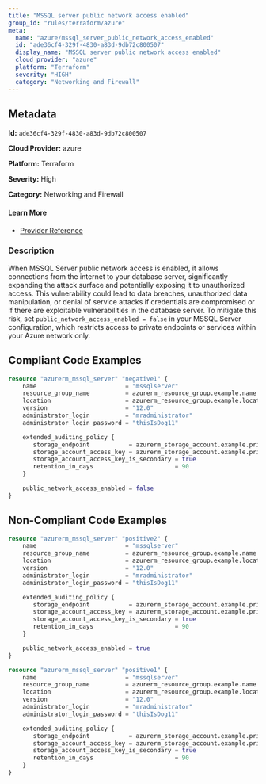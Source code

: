 ```yaml
---
title: "MSSQL server public network access enabled"
group_id: "rules/terraform/azure"
meta:
  name: "azure/mssql_server_public_network_access_enabled"
  id: "ade36cf4-329f-4830-a83d-9db72c800507"
  display_name: "MSSQL server public network access enabled"
  cloud_provider: "azure"
  platform: "Terraform"
  severity: "HIGH"
  category: "Networking and Firewall"
---
```

## Metadata

**Id:** `ade36cf4-329f-4830-a83d-9db72c800507`

**Cloud Provider:** azure

**Platform:** Terraform

**Severity:** High

**Category:** Networking and Firewall

#### Learn More

 - [Provider Reference](https://registry.terraform.io/providers/hashicorp/azurerm/3.6.0/docs/resources/mysql_server#public_network_access_enabled-3)

### Description

 When MSSQL Server public network access is enabled, it allows connections from the internet to your database server, significantly expanding the attack surface and potentially exposing it to unauthorized access. This vulnerability could lead to data breaches, unauthorized data manipulation, or denial of service attacks if credentials are compromised or if there are exploitable vulnerabilities in the database server. To mitigate this risk, set `public_network_access_enabled = false` in your MSSQL Server configuration, which restricts access to private endpoints or services within your Azure network only.


## Compliant Code Examples
```terraform
resource "azurerm_mssql_server" "negative1" {
    name                         = "mssqlserver"
    resource_group_name          = azurerm_resource_group.example.name
    location                     = azurerm_resource_group.example.location
    version                      = "12.0"
    administrator_login          = "mradministrator"
    administrator_login_password = "thisIsDog11"

    extended_auditing_policy {
       storage_endpoint           = azurerm_storage_account.example.primary_blob_endpoint
       storage_account_access_key = azurerm_storage_account.example.primary_access_key
       storage_account_access_key_is_secondary = true
       retention_in_days                       = 90
    }

    public_network_access_enabled = false
}

```
## Non-Compliant Code Examples
```terraform
resource "azurerm_mssql_server" "positive2" {
    name                         = "mssqlserver"
    resource_group_name          = azurerm_resource_group.example.name
    location                     = azurerm_resource_group.example.location
    version                      = "12.0"
    administrator_login          = "mradministrator"
    administrator_login_password = "thisIsDog11"

    extended_auditing_policy {
       storage_endpoint           = azurerm_storage_account.example.primary_blob_endpoint
       storage_account_access_key = azurerm_storage_account.example.primary_access_key
       storage_account_access_key_is_secondary = true
       retention_in_days                       = 90
    }

    public_network_access_enabled = true
}

```

```terraform
resource "azurerm_mssql_server" "positive1" {
    name                         = "mssqlserver"
    resource_group_name          = azurerm_resource_group.example.name
    location                     = azurerm_resource_group.example.location
    version                      = "12.0"
    administrator_login          = "mradministrator"
    administrator_login_password = "thisIsDog11"

    extended_auditing_policy {
       storage_endpoint           = azurerm_storage_account.example.primary_blob_endpoint
       storage_account_access_key = azurerm_storage_account.example.primary_access_key
       storage_account_access_key_is_secondary = true
       retention_in_days                       = 90
    }
}

```